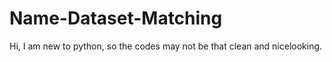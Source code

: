 # Name-Dataset-Matching
Hi, I am new to python, so the codes may not be that clean and nicelooking.
